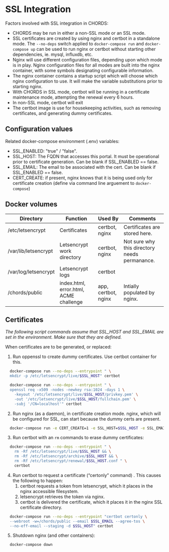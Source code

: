 # SSL Integration
Factors involved with SSL integration in CHORDS:

* CHORDS may be run in either a non-SSL mode or an SSL mode.
* SSL certificates are created by using nginx and certbot in a standalone mode.
  The ``--no-deps`` switch applied to ``docker-compose run``
  and ``docker-compose up`` can be used to run nginx or certbot
  without starting other dependencies, ie. mysql, influxdb, etc.
* Nginx will use different configuration files, depending upon
  which mode is in play. Nginx configuration files for all
  modes are built into the nginx container, with some symbols
  designating configurable information.
* The nginx container contains a startup script which will choose which
  nginx configuration to use. It will make the variable substitutions
  prior to starting nginx.
* With CHORDS in SSL mode, certbot will be running in a certificate
  maintenance mode, attempting the renewal every 6 hours.
* In non-SSL mode, certbot will exit
* The certbot image is use for housekeeping activities,
  such as removing certificates, and generating dummy certificates.

## Configuration values

Related docker-compose environment (.env) variables:
  - SSL_ENABLED: "true" / "false".
  - SSL_HOST: The FQDN that accesses this portal. It must be
    operational prior to certificate generation. Can be blank if
    SSL_ENABLED == false.
  - SSL_EMAIL: The email to be associated with the cert. Can be blank
    if SSL_ENABLED == false.
  - CERT_CREATE: if present, nginx knows that it is being used
    only for certificate creation (define via command line
    arguement to ``docker-compose``)

## Docker volumes

| Directory            | Function          | Used By                 | Comments |
|----------------------|-------------------|-------------------------|----------|
| /etc/letsencrypt     | Certificates      |certbot, nginx           | Certificates are stored here.|
| /var/lib/letsencrypt | Letsencrypt work directory | certbot, nginx | Not sure why this directory needs permanance. |
| /var/log/letsencrypt | Letsencrypt logs | certbot |  |
| /chords/public       | index.html, error.html, ACME challenge |app, certbot, nginx| Intially populated by nginx.|

## Certificates

_The following script commands assume that SSL_HOST and SSL_EMAIL are set in the environment.
Make sure that they are defined._

When certificates are to be generated, or replaced:

1. Run oppenssl to create dummy certificates. Use certbot container for this.
```sh
  docker-compose run --no-deps --entrypoint " \
  mkdir -p /etc/letsencrypt/live/$SSL_HOST" certbot

  docker-compose run --no-deps --entrypoint " \
  openssl req -x509 -nodes -newkey rsa:1024 -days 1 \
    -keyout '/etc/letsencrypt/live/$SSL_HOST/privkey.pem' \
    -out '/etc/letsencrypt/live/$SSL_HOST/fullchain.pem' \
    -subj '/CN=localhost'" certbot
```
2. Run nginx (as a daemon), in certificate creation mode. 
   nginx, which will be configured for SSL, can start because the 
   dummy certs are present.
```sh
  docker-compose run -e CERT_CREATE=1 -e SSL_HOST=$SSL_HOST -e SSL_EMAIL=$SSL_EMAIL -p 80:80 -p 443:443 --no-deps -d nginx
```
3. Run certbot with an ``rm`` commands to erase dummy certificates:
```sh
  docker-compose run --no-deps --entrypoint " \
    rm -Rf /etc/letsencrypt/live/$SSL_HOST && \
    rm -Rf /etc/letsencrypt/archive/$SSL_HOST && \
    rm -Rf /etc/letsencrypt/renewal/$SSL_HOST.conf " \
    certbot
```
4. Run certbot to request a certificate (“certonly” command) . This causes the following
   to happen:
    1. certbot requests a token from letsencrypt, which it places in the nginx accessible filesystem.
    1. letsencrypt retrieves the token via nginx.
    1. certbot is delivered the certificate, which it places it in the nginx SSL certificate directory.
```sh
  docker-compose run --no-deps --entrypoint "certbot certonly \
  --webroot -w=/chords/public --email $SSL_EMAIL --agree-tos \
  --no-eff-email --staging -d $SSL_HOST" certbot
```
5. Shutdown nginx (and other containers):

```sh
  docker-compose down
```
